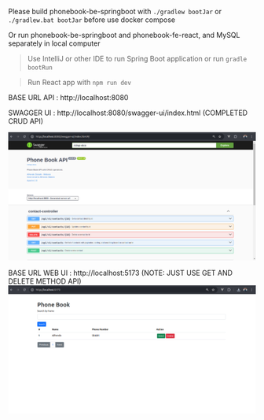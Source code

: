 Please build phonebook-be-springboot with `./gradlew bootJar` or `./gradlew.bat bootJar` before use docker compose

Or run phonebook-be-springboot and phonebook-fe-react, and MySQL separately in local computer

> Use IntelliJ or other IDE to run Spring Boot application or run `gradle bootRun`

> Run React app with `npm run dev`

BASE URL API : http://localhost:8080

SWAGGER UI : http://localhost:8080/swagger-ui/index.html (COMPLETED CRUD API)

![Swagger UI](Swagger%20UI.png)

BASE URL WEB UI : http://localhost:5173 (NOTE: JUST USE GET AND
DELETE METHOD API)
![React](Simple%20React%20Web%20UI.png)
